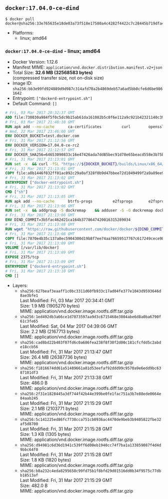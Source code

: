 ## `docker:17.04.0-ce-dind`

```console
$ docker pull docker@sha256:33e765635e18de03a73f518e17580a4c4282f4422c7c28445b719dfa45820839
```

-	Platforms:
	-	linux; amd64

### `docker:17.04.0-ce-dind` - linux; amd64

-	Docker Version: 1.12.6
-	Manifest MIME: `application/vnd.docker.distribution.manifest.v2+json`
-	Total Size: **32.6 MB (32568583 bytes)**  
	(compressed transfer size, not on-disk size)
-	Image ID: `sha256:bb3e99fd924889d9d987c314afd70a2b4869deb57a6ad5bb0cfe6d6be9861642`
-	Entrypoint: `["dockerd-entrypoint.sh"]`
-	Default Command: `[]`

```dockerfile
# Fri, 03 Mar 2017 20:32:37 GMT
ADD file:730030a984f5f0c5dc9b15ab61da161082b5c0f6e112a9c921b42321140c3927 in / 
# Fri, 03 Mar 2017 21:48:10 GMT
RUN apk add --no-cache 		ca-certificates 		curl 		openssl
# Wed, 22 Mar 2017 23:46:00 GMT
ENV DOCKER_BUCKET=test.docker.com
# Fri, 31 Mar 2017 21:12:56 GMT
ENV DOCKER_VERSION=17.04.0-ce-rc2
# Fri, 31 Mar 2017 21:12:57 GMT
ENV DOCKER_SHA256=64653090833c16e47426ada7dd85bec91d78e65beacd558e3b75ba4950e7be79
# Fri, 31 Mar 2017 21:13:01 GMT
RUN set -x 	&& curl -fSL "https://${DOCKER_BUCKET}/builds/Linux/x86_64/docker-${DOCKER_VERSION}.tgz" -o docker.tgz 	&& echo "${DOCKER_SHA256} *docker.tgz" | sha256sum -c - 	&& tar -xzvf docker.tgz 	&& mv docker/* /usr/local/bin/ 	&& rmdir docker 	&& rm docker.tgz 	&& docker -v
# Fri, 31 Mar 2017 21:13:01 GMT
COPY file:a8b1446f032ff01ac092c29a0af328f0b9d47bbee72d1049499f2a9a89ee988a in /usr/local/bin/ 
# Fri, 31 Mar 2017 21:13:02 GMT
ENTRYPOINT ["docker-entrypoint.sh"]
# Fri, 31 Mar 2017 21:13:02 GMT
CMD ["sh"]
# Fri, 31 Mar 2017 21:13:05 GMT
RUN apk add --no-cache 		btrfs-progs 		e2fsprogs 		e2fsprogs-extra 		iptables 		xfsprogs 		xz
# Fri, 31 Mar 2017 21:13:06 GMT
RUN set -x 	&& addgroup -S dockremap 	&& adduser -S -G dockremap dockremap 	&& echo 'dockremap:165536:65536' >> /etc/subuid 	&& echo 'dockremap:165536:65536' >> /etc/subgid
# Fri, 31 Mar 2017 21:13:06 GMT
ENV DIND_COMMIT=3b5fac462d21ca164b3778647420016315289034
# Fri, 31 Mar 2017 21:13:08 GMT
RUN wget "https://raw.githubusercontent.com/docker/docker/${DIND_COMMIT}/hack/dind" -O /usr/local/bin/dind 	&& chmod +x /usr/local/bin/dind
# Fri, 31 Mar 2017 21:13:08 GMT
COPY file:7070e4b35c137a8ec5904300d19b8f7ee74aa76659517767c617249cece98a4a in /usr/local/bin/ 
# Fri, 31 Mar 2017 21:13:09 GMT
VOLUME [/var/lib/docker]
# Fri, 31 Mar 2017 21:13:09 GMT
EXPOSE 2375/tcp
# Fri, 31 Mar 2017 21:13:09 GMT
ENTRYPOINT ["dockerd-entrypoint.sh"]
# Fri, 31 Mar 2017 21:13:10 GMT
CMD []
```

-	Layers:
	-	`sha256:627beaf3eaaff1c0bc3311d60fb933c17ad04fe377e1043d9593646d8ae3bfe1`  
		Last Modified: Fri, 03 Mar 2017 20:34:41 GMT  
		Size: 1.9 MB (1905270 bytes)  
		MIME: application/vnd.docker.image.rootfs.diff.tar.gzip
	-	`sha256:1ed492db3a66ce1d7073597aa9d3c6715468e3804abe6d8a0ba6790f61c3fe65`  
		Last Modified: Sat, 04 Mar 2017 04:39:06 GMT  
		Size: 2.2 MB (2167713 bytes)  
		MIME: application/vnd.docker.image.rootfs.diff.tar.gzip
	-	`sha256:cad8bd22b403f07fd6c0a686fea238f8f30f2d00c181cfcfdd5c2abde18ccb56`  
		Last Modified: Fri, 31 Mar 2017 21:13:47 GMT  
		Size: 26.4 MB (26387736 bytes)  
		MIME: application/vnd.docker.image.rootfs.diff.tar.gzip
	-	`sha256:f1816674dd61a51489661a81d53eefaf92ddd99c9570a9e6edd9bc6387101df3`  
		Last Modified: Fri, 31 Mar 2017 21:13:38 GMT  
		Size: 486.0 B  
		MIME: application/vnd.docker.image.rootfs.diff.tar.gzip
	-	`sha256:2f31e1828445a3df744f42b44e399be0fe1fac751a3b7e88ede0664e84aab245`  
		Last Modified: Fri, 31 Mar 2017 21:15:29 GMT  
		Size: 2.1 MB (2103771 bytes)  
		MIME: application/vnd.docker.image.rootfs.diff.tar.gzip
	-	`sha256:5c141225ed86fc7738cca751cb0936ac4470de9beb3b9405822fbe32af5d8700`  
		Last Modified: Fri, 31 Mar 2017 21:15:28 GMT  
		Size: 1.3 KB (1305 bytes)  
		MIME: application/vnd.docker.image.rootfs.diff.tar.gzip
	-	`sha256:d94981c6d36d1941c539ff6d00eb1940cc74f7ba1a133859087f4d4d9bbc64f0`  
		Last Modified: Fri, 31 Mar 2017 21:15:28 GMT  
		Size: 1.8 KB (1820 bytes)  
		MIME: application/vnd.docker.image.rootfs.diff.tar.gzip
	-	`sha256:b8a232c4eda8295658c99fd75b1f8bfd29d01516dd0b34f9575c77dbb18513af`  
		Last Modified: Fri, 31 Mar 2017 21:15:29 GMT  
		Size: 482.0 B  
		MIME: application/vnd.docker.image.rootfs.diff.tar.gzip
